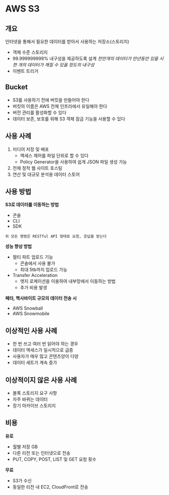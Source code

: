 # AWS S3

## 개요

인터넷을 통해서 필요한 데이터를 받아서 사용하는 저장소(스토리지)

-   객체 수준 스토리지
-   99.999999999% 내구성을 제공하도록 설계
    _천만개의 데이터가 만년동안 있을 시 한 개의 데이터가 깨질 수 있을 정도의 내구성_
-   이벤트 트리거

## Bucket

-   S3를 사용하기 전에 버킷을 만들어야 한다
-   버킷의 이름은 AWS 전체 인프라에서 유일해야 한다
-   버전 관리를 활성화할 수 있다
-   데이터 보존, 보호를 위해 S3 객체 잠금 기능을 사용할 수 있다

## 사용 사례

1. 미디어 저장 및 배포
    - 액세스 제어를 파일 단위로 할 수 있다
    - Policy Generator을 사용하여 쉽게 JSON 파일 생성 가능
2. 전체 정적 웹 사이트 호스팅
3. 연산 및 대규모 분석용 데이터 스토어

## 사용 방법

**S3로 데이터를 이동하는 방법**

-   콘솔
-   CLI
-   SDK

`위 모든 명령은 RESTful API 형태로 요청, 응답을 받는다`

**성능 향상 방법**

-   멀티 파트 업로드 기능
    -   콘솔에서 사용 불가
    -   최대 5tb까지 업로드 가능
-   Transfer Acceleration
    -   엣지 로케이션을 이용하여 내부망에서 이동하는 방법
    -   추가 비용 발생

**페타, 헥사바이트 규모의 데이터 전송 시**

-   AWS Snowball
-   AWS Snowmobile

## 이상적인 사용 사례

-   한 번 쓰고 여러 번 읽어야 하는 경우
-   데이터 액세스가 일시적으로 급증
-   사용자가 매우 많고 콘텐츠양이 다양
-   데이터 세트가 계속 증가

## 이상적이지 않은 사용 사례

-   블록 스토리지 요구 사항
-   자주 바뀌는 데이터
-   장기 아카이브 스토리지

## 비용

**유로**

-   월별 저장 GB
-   다른 리전 또는 인터넷으로 전송
-   PUT, COPY, POST, LIST 및 GET 요청 횟수

**무료**

-   S3가 수신
-   동일한 리전 내 EC2, CloudFront로 전송
